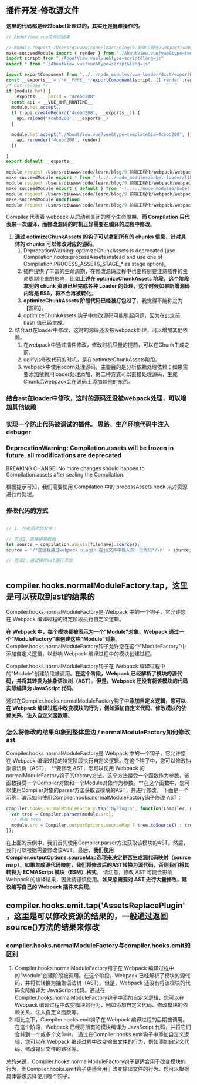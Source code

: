 ## 插件开发-修改源文件

**这里的代码都是经过babel处理过的，其实还是挺难操作的。**

```js
// AboutView.vue文件的结果

// module.request /Users/qiuwww/code/learn/blog/9.前端工程化/webpack/webpack-vue2-plugin/node_modules/vue-loader/dist/index.js??ruleSet[0].use[0]!/Users/qiuwww/code/learn/blog/9.前端工程化/webpack/webpack-vue2-plugin/src/views/AboutView.vue
make succeedModule import { render } from "./AboutView.vue?vue&type=template&id=4cebd208"
import script from "./AboutView.vue?vue&type=script&lang=js"
export * from "./AboutView.vue?vue&type=script&lang=js"

import exportComponent from "../../node_modules/vue-loader/dist/exportHelper.js"
const __exports__ = /*#__PURE__*/exportComponent(script, [['render',render],['__file',"src/views/AboutView.vue"]])
/* hot reload */
if (module.hot) {
  __exports__.__hmrId = "4cebd208"
  const api = __VUE_HMR_RUNTIME__
  module.hot.accept()
  if (!api.createRecord('4cebd208', __exports__)) {
    api.reload('4cebd208', __exports__)
  }

  module.hot.accept("./AboutView.vue?vue&type=template&id=4cebd208", () => {
    api.rerender('4cebd208', render)
  })

}
export default __exports__

module.request /Users/qiuwww/code/learn/blog/9.前端工程化/webpack/webpack-vue2-plugin/node_modules/vue-loader/dist/pitcher.js??ruleSet[1].rules[0]!/Users/qiuwww/code/learn/blog/9.前端工程化/webpack/webpack-vue2-plugin/node_modules/babel-loader/lib/index.js??clonedRuleSet-40.use[0]!/Users/qiuwww/code/learn/blog/9.前端工程化/webpack/webpack-vue2-plugin/node_modules/vue-loader/dist/templateLoader.js??ruleSet[1].rules[4]!/Users/qiuwww/code/learn/blog/9.前端工程化/webpack/webpack-vue2-plugin/node_modules/vue-loader/dist/index.js??ruleSet[0].use[0]!/Users/qiuwww/code/learn/blog/9.前端工程化/webpack/webpack-vue2-plugin/src/views/AboutView.vue?vue&type=template&id=4cebd208
make succeedModule export * from "-!../../node_modules/babel-loader/lib/index.js??clonedRuleSet-40.use[0]!../../node_modules/vue-loader/dist/templateLoader.js??ruleSet[1].rules[4]!../../node_modules/vue-loader/dist/index.js??ruleSet[0].use[0]!./AboutView.vue?vue&type=template&id=4cebd208"
module.request /Users/qiuwww/code/learn/blog/9.前端工程化/webpack/webpack-vue2-plugin/node_modules/vue-loader/dist/pitcher.js??ruleSet[1].rules[0]!/Users/qiuwww/code/learn/blog/9.前端工程化/webpack/webpack-vue2-plugin/node_modules/babel-loader/lib/index.js??clonedRuleSet-40.use[0]!/Users/qiuwww/code/learn/blog/9.前端工程化/webpack/webpack-vue2-plugin/node_modules/vue-loader/dist/index.js??ruleSet[0].use[0]!/Users/qiuwww/code/learn/blog/9.前端工程化/webpack/webpack-vue2-plugin/src/views/AboutView.vue?vue&type=script&lang=js
make succeedModule export { default } from "-!../../node_modules/babel-loader/lib/index.js??clonedRuleSet-40.use[0]!../../node_modules/vue-loader/dist/index.js??ruleSet[0].use[0]!./AboutView.vue?vue&type=script&lang=js"; export * from "-!../../node_modules/babel-loader/lib/index.js??clonedRuleSet-40.use[0]!../../node_modules/vue-loader/dist/index.js??ruleSet[0].use[0]!./AboutView.vue?vue&type=script&lang=js"
module.request /Users/qiuwww/code/learn/blog/9.前端工程化/webpack/webpack-vue2-plugin/node_modules/babel-loader/lib/index.js??clonedRuleSet-40.use[0]!/Users/qiuwww/code/learn/blog/9.前端工程化/webpack/webpack-vue2-plugin/node_modules/vue-loader/dist/index.js??ruleSet[0].use[0]!/Users/qiuwww/code/learn/blog/9.前端工程化/webpack/webpack-vue2-plugin/src/views/AboutView.vue?vue&type=script&lang=js
make succeedModule undefined
module.request /Users/qiuwww/code/learn/blog/9.前端工程化/webpack/webpack-vue2-plugin/node_modules/babel-loader/lib/index.js??clonedRuleSet-40.use[0]!/Users/qiuwww/code/learn/blog/9.前端工程化/webpack/webpack-vue2-plugin/node_modules/vue-loader/dist/templateLoader.js??ruleSet[1].rules[4]!/Users/qiuwww/code/learn/blog/9.前端工程化/webpack/webpack-vue2-plugin/node_modules/vue-loader/dist/index.js??ruleSet[0].use[0]!/Users/qiuwww/code/learn/blog/9.前端工程化/webpack/webpack-vue2-plugin/src/views/AboutView.vue?vue&type=template&id=4cebd208
```

Compiler 代表着 webpack 从启动到关闭的整个生命周期，**而 Compilation 只代表来一次编译，而修改源码的时机正好需要在编译的过程中修改**。

1. **通过 optimizeChunkAssets 的钩子可以拿到所有的 chunks 信息，针对具体的 chunks 可以修改对应的源码**。
   1. DeprecationWarning: optimizeChunkAssets is deprecated (use Compilation.hooks.processAssets instead and use one of Compilation.PROCESS_ASSETS_STAGE_* as stage option)。
   2. 插件提供了丰富的生命周期，在修改源码过程中也要特别要注意插件的生命周期带来的影响，比如**上述在 optimizeChunkAssets 阶段，这个阶段拿到的 chunk 资源已经完成各种 Loader 的处理，这个时候如果新增源码内容是 ES6，将不会再被转化**。
   3. **optimizeChunkAssets 阶段代码已经被打包过了**，我觉得不能称之为 【源码】。
   4. optimizeChunkAssets 钩子中修改源码可能引起问题，因为在此之前 hash 值已经生成。
2. 结合ast在loader中修改，这时的源码还没被webpack处理，可以增加其他依赖。
   1. 在webpack中通过插件修改，修改时机尽量的提前，可以在Chunk生成之前。
   2. uglifyjs修改代码的时机，是在optimizeChunkAssets阶段。
   3. webpack中使用acorn处理源码，主要目的是分析依赖处理依赖；如果需要添加依赖用loader处理添加，第二种方式可以直接处理源码，生成Chunk后webpack会在源码上添加其他的东西。

### 结合ast在loader中修改，这时的源码还没被webpack处理，可以增加其他依赖

### 实现一个防止代码被调试的插件。 思路，生产环境代码中注入debuger

### DeprecationWarning: Compilation.assets will be frozen in future, all modifications are deprecated

BREAKING CHANGE: No more changes should happen to Compilation.assets after sealing the Compilation.

根据提示可知，我们需要使用 Compilation 中的 processAssets hook 来对资源进行再处理。

### 修改代码的方式

```js

// 1. 在前后添加文件；

// 方法1，直接拼接数据
let source = compilation.assets[filename].source();
source = '/*这是我通过webpack plugin 在js文件中插入的一行代码*/\n' + source;

// 方法2，通过操作ast进行添加



```

## compiler.hooks.normalModuleFactory.tap，这里是可以获取到ast的结果的

Compiler.hooks.normalModuleFactory是 Webpack 中的一个钩子，它允许您在 Webpack 编译过程的特定阶段执行自定义逻辑。

**在 Webpack 中，每个模块都被表示为一个"Module"对象**。**Webpack 通过一个"ModuleFactory"来创建这些"Module"对象**。Compiler.hooks.normalModuleFactory钩子允许您在这个"ModuleFactory"中添加自定义逻辑，以影响 Webpack 编译过程中的模块创建过程。

Compiler.hooks.normalModuleFactory钩子在 Webpack 编译过程中的"Module"创建阶段被调用。**在这个阶段，Webpack 已经解析了模块的源代码，并将其转换为抽象语法树（AST）**。**但是，Webpack 还没有将该模块的代码实际编译为 JavaScript 代码**。

通过在Compiler.hooks.normalModuleFactory钩子中**添加自定义逻辑，您可以在 Webpack 编译过程中改变模块的行为，例如添加自定义代码、修改模块的依赖关系、注入自定义函数等**。

### 怎么将修改的结果印象到整体里边 / normalModuleFactory如何修改ast

Compiler.hooks.normalModuleFactory是 Webpack 中的一个钩子，它允许您在 Webpack 编译过程的特定阶段执行自定义逻辑。在这个钩子中，您可以修改抽象语法树（AST）。
**要修改 AST，您可以使用 Webpack 的normalModuleFactory钩子的factory方法。这个方法接受一个函数作为参数，该函数接受一个Compiler对象和一个Module对象作为参数。**在这个函数中，您可以使用Compiler对象的parser方法获取该模块的AST，并进行修改。
下面是一个示例，演示如何使用Compiler.hooks.normalModuleFactory钩子修改 AST：

```js
compiler.hooks.normalModuleFactory.tap('MyPlugin', function(Compiler, module) {
  var tree = Compiler.parser(module.src);
  // 修改 tree
  module.src = Compiler.outputOptions.sourceMap ? tree.toSource() : tree.toESM();
});
```

在上面的示例中，我们首先使用Compiler.parser方法获取该模块的AST。然后，我们可以根据需要修改该AST。最后，**我们使用Compiler.outputOptions.sourceMap选项来决定是否生成源代码映射（source map）**。**如果生成源代码映射，我们将修改后的AST转换为源代码，否则我们将其转换为 ECMAScript 模块（ESM）格式**。
请注意，修改 AST 可能会影响 Webpack 的编译结果，因此请谨慎使用。**如果您需要对 AST 进行大量修改，建议编写自己的 Webpack 插件来实现**。

## compiler.hooks.emit.tap('AssetsReplacePlugin'，这里是可以修改资源的结果的，一般通过返回source()方法的结果来修改

### compiler.hooks.normalModuleFactory与compiler.hooks.emit的区别

1. Compiler.hooks.normalModuleFactory钩子在 Webpack 编译过程中的"Module"创建阶段被调用。在这个阶段，Webpack 已经解析了模块的源代码，并将其转换为抽象语法树（AST）。但是，Webpack 还没有将该模块的代码实际编译为 JavaScript 代码。通过在Compiler.hooks.normalModuleFactory钩子中添加自定义逻辑，您可以在 Webpack 编译过程中改变模块的行为，例如添加自定义代码、修改模块的依赖关系、注入自定义函数等。
2. 相比之下，Compiler.hooks.emit钩子在 Webpack 编译过程的后期被调用。在这个阶段，Webpack 已经将所有的模块编译为 JavaScript 代码，并将它们合并到一个或多个文件中。
通过在Compiler.hooks.emit钩子中添加自定义逻辑，您可以在 Webpack 编译过程中改变输出文件的行为，例如添加自定义代码、修改输出文件的路径等。


总的来说，Compiler.hooks.normalModuleFactory钩子更适合用于改变模块的行为，而Compiler.hooks.emit钩子更适合用于改变输出文件的行为。您可以根据具体需求选择使用哪个钩子。
